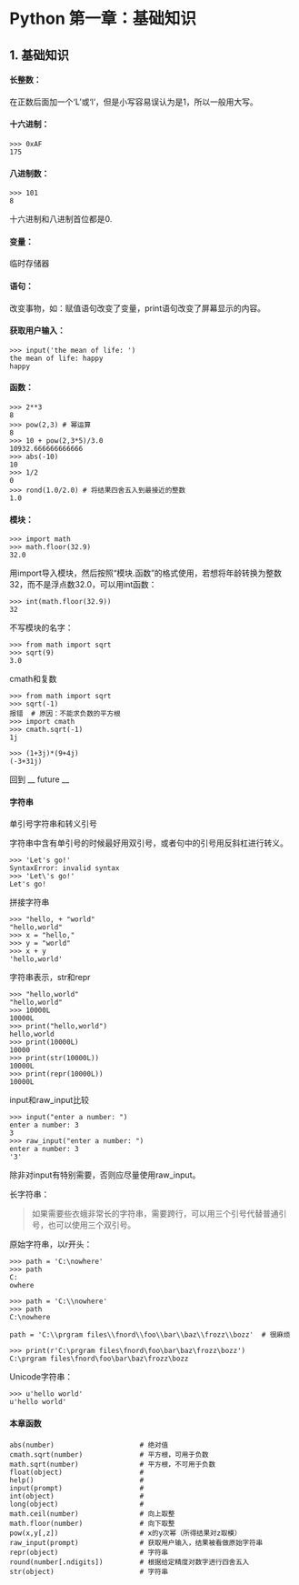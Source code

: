 # Python 第一章：基础知识

## 1. 基础知识

#### 长整数：

在正数后面加一个‘L’或‘l’，但是小写容易误认为是1，所以一般用大写。

#### 十六进制：

~~~
>>> 0xAF
175
~~~

#### 八进制数：

~~~
>>> 101
8
~~~

十六进制和八进制首位都是0.

#### 变量：

临时存储器

#### 语句：

改变事物，如：赋值语句改变了变量，print语句改变了屏幕显示的内容。

#### 获取用户输入：

~~~
>>> input('the mean of life: ')
the mean of life: happy
happy
~~~

#### 函数：

~~~
>>> 2**3
8
>>> pow(2,3) # 幂运算
8
>>> 10 + pow(2,3*5)/3.0
10932.666666666666
>>> abs(-10)
10
>>> 1/2
0
>>> rond(1.0/2.0) # 将结果四舍五入到最接近的整数
1.0
~~~

#### 模块：

~~~
>>> import math
>>> math.floor(32.9)
32.0
~~~

用import导入模块，然后按照“模块.函数”的格式使用，若想将年龄转换为整数32，而不是浮点数32.0，可以用int函数：

~~~
>>> int(math.floor(32.9))
32
~~~

不写模块的名字：

~~~
>>> from math import sqrt
>>> sqrt(9)
3.0
~~~

cmath和复数

~~~
>>> from math import sqrt
>>> sqrt(-1)
报错  # 原因：不能求负数的平方根
>>> import cmath
>>> cmath.sqrt(-1)
1j

>>> (1+3j)*(9+4j)
(-3+31j)
~~~

回到 __ future __



#### 字符串

单引号字符串和转义引号

字符串中含有单引号的时候最好用双引号，或者句中的引号用反斜杠进行转义。

~~~、
>>> 'Let's go!'
SyntaxError: invalid syntax
>>> 'Let\'s go!'
Let's go!
~~~

拼接字符串

~~~
>>> "hello, + "world"
"hello,world"
>>> x = "hello,"
>>> y = "world"
>>> x + y
'hello,world'
~~~

字符串表示，str和repr

~~~
>>> "hello,world"
"hello,world"
>>> 10000L
10000L
>>> print("hello,world")
hello,world
>>> print(10000L)
10000
>>> print(str(10000L))
10000L
>>> print(repr(10000L))
10000L
~~~

input和raw_input比较

~~~
>>> input("enter a number: ")
enter a number: 3
3
>>> raw_input("enter a number: ")
enter a number: 3
'3'
~~~

除非对input有特别需要，否则应尽量使用raw_input。

长字符串：

>  如果需要些衣蛾非常长的字符串，需要跨行，可以用三个引号代替普通引号，也可以使用三个双引号。

原始字符串，以r开头：

~~~
>>> path = 'C:\nowhere'
>>> path
C:
owhere

>>> path = 'C:\\nowhere'
>>> path
C:\nowhere

path = 'C:\\prgram files\\fnord\\foo\\bar\\baz\\frozz\\bozz'  # 很麻烦

>>> print(r'C:\prgram files\fnord\foo\bar\baz\frozz\bozz')
C:\prgram files\fnord\foo\bar\baz\frozz\bozz
~~~

Unicode字符串：

~~~
>>> u'hello world'
u'hello world'
~~~



#### 本章函数

~~~
abs(number)                     # 绝对值
cmath.sqrt(number)              # 平方根，可用于负数
math.sqrt(number)               # 平方根，不可用于负数
float(object)                   # 
help()                          #
input(prompt)                   #
int(object)                     #
long(object)                    #
math.ceil(number)               # 向上取整
math.floor(number)              # 向下取整
pow(x,y[,z])                    # x的y次幂（所得结果对z取模）
raw_input(prompt)               # 获取用户输入，结果被看做原始字符串
repr(object)                    # 字符串
round(number[.ndigits])         # 根据给定精度对数字进行四舍五入
str(object)                     # 字符串
~~~

